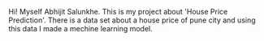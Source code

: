Hi! Myself Abhijit Salunkhe.
This is my project about 'House Price Prediction'.
There is a data set about a house price of pune city and using this data I made a mechine learning model.
